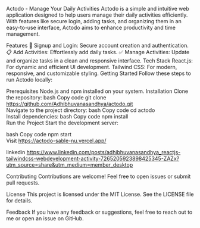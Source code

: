 Actodo - Manage Your Daily Activities
Actodo is a simple and intuitive web application designed to help users manage their daily activities efficiently. With features like secure login, adding tasks, and organizing them in an easy-to-use interface, Actodo aims to enhance productivity and time management.

Features
🔐 Signup and Login: Secure account creation and authentication.
📋 Add Activities: Effortlessly add daily tasks.
✅ Manage Activities: Update and organize tasks in a clean and responsive interface.
Tech Stack
React.js: For dynamic and efficient UI development.
Tailwind CSS: For modern, responsive, and customizable styling.
Getting Started
Follow these steps to run Actodo locally:

Prerequisites
Node.js and npm installed on your system.
Installation
Clone the repository:
bash
Copy code
git clone https://github.com/Adhibhuvanasandhya/actodo.git  
Navigate to the project directory:
bash
Copy code
cd actodo  
Install dependencies:
bash
Copy code
npm install  
Run the Project
Start the development server:

bash
Copy code
npm start  
Visit https://actodo-sable-nu.vercel.app/

linkedin https://www.linkedin.com/posts/adhibhuvanasandhya_reactjs-tailwindcss-webdevelopment-activity-7265205923898425345-ZAZx?utm_source=share&utm_medium=member_desktop




Contributing
Contributions are welcome! Feel free to open issues or submit pull requests.

License
This project is licensed under the MIT License. See the LICENSE file for details.

Feedback
If you have any feedback or suggestions, feel free to reach out to me or open an issue on GitHub.
